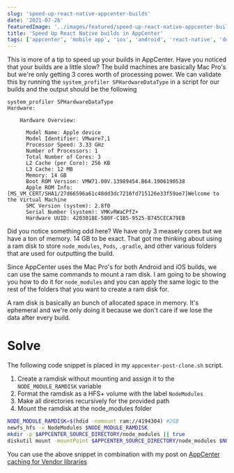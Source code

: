 ```yaml
---
slug: 'speed-up-react-native-appcenter-builds'
date: '2021-07-26'
featuredImage: '../images/featured/speed-up-react-native-appcenter-builds.png'
title: 'Speed Up React Native builds in AppCenter'
tags: ['appcenter', 'mobile app', 'ios', 'android', 'react-native', 'dev ops']
---
```


This is more of a tip to speed up your builds in AppCenter. Have you noticed that your builds are a little slow? The build machines are basically Mac Pro's but we're only getting 3 cores worth of processing power. We can validate this by running the `system_profiler SPHardwareDataType` in a script for our builds and the output should be the following

```bash:title=terminal
system_profiler SPHardwareDataType
Hardware:

    Hardware Overview:

      Model Name: Apple device
      Model Identifier: VMware7,1
      Processor Speed: 3.33 GHz
      Number of Processors: 1
      Total Number of Cores: 3
      L2 Cache (per Core): 256 KB
      L3 Cache: 12 MB
      Memory: 14 GB
      Boot ROM Version: VMW71.00V.13989454.B64.1906190538
      Apple ROM Info: [MS_VM_CERT/SHA1/27d66596a61c48dd3dc7216fd715126e33f59ae7]Welcome to the Virtual Machine
      SMC Version (system): 2.8f0
      Serial Number (system): VMKvRWaCPfZ+
      Hardware UUID: 4203018E-580F-C1B5-9525-B745CECA79EB
```

Did you notice something odd here? We have only 3 measely cores but we have a ton of memory. 14 GB to be exact. That got me thinking about using a ram disk to store `node_modules`, `Pods`, `.gradle`, and other various folders that are used for outputting the build.

Since AppCenter uses the Mac Pro's for both Android and iOS builds, we can use the same commands to mount a ram disk. I am going to be showing you how to do it for `node_modules` and you can apply the same logic to the rest of the folders that you want to create a ram disk for.

A ram disk is basically an bunch of allocated space in memory. It's ephemeral and we're only doing it because we don't care if we lose the data after every build.

# Solve

The following code snippet is placed in my `appcenter-post-clone.sh` script.

1. Create a ramdisk without mounting and assign it to the `NODE_MODULE_RAMDISK` variable
2. Format the ramdisk as a HFS+ volume with the label `NodeModules`
3. Make all directories recursively for the provided path
4. Mount the ramdisk at the node_modules folder

```bash:title=appcenter-post-clone.sh
NODE_MODULE_RAMDISK=$(hdid -nomount ram://4194304) #2GB
newfs_hfs -v NodeModules $NODE_MODULE_RAMDISK
mkdir -p $APPCENTER_SOURCE_DIRECTORY/node_modules || true
diskutil mount -mountPoint $APPCENTER_SOURCE_DIRECTORY/node_modules $NODE_MODULE_RAMDISK
```

You can use the above snippet in combination with my post on [AppCenter caching for Vendor libraries](/blog/appcenter-caching-vendor-libraries)
